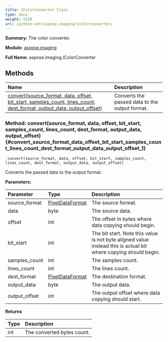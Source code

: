 ```yaml
---
title: IColorConverter Class
type: docs
weight: 5120
url: /python-net/aspose.imaging/icolorconverter/
---
```


**Summary:** The color converter.

**Module:** [aspose.imaging](/imaging/python-net/aspose.imaging/)

**Full Name:** aspose.imaging.IColorConverter

## **Methods**
| **Name** | **Description** |
| :- | :- |
| [convert(source_format, data, offset, bit_start, samples_count, lines_count, dest_format, output_data, output_offset)](#convert_source_format_data_offset_bit_start_samples_count_lines_count_dest_format_output_data_output_offset_1) | Converts the passed data to the output format. |


### Method: convert(source_format, data, offset, bit_start, samples_count, lines_count, dest_format, output_data, output_offset) {#convert_source_format_data_offset_bit_start_samples_count_lines_count_dest_format_output_data_output_offset_1}


```
 convert(source_format, data, offset, bit_start, samples_count, lines_count, dest_format, output_data, output_offset) 
```

Converts the passed data to the output format.

**Parameters:**

| Parameter | Type | Description |
| :- | :- | :- |
| source_format | [PixelDataFormat](/imaging/python-net/aspose.imaging/pixeldataformat) | The source format. |
| data | byte | The source data. |
| offset | int | The offset in bytes where data copying should begin. |
| bit_start | int | The bit start. Note this value is not byte aligned value instead this is actual bit where copying should begin. |
| samples_count | int | The samples count. |
| lines_count | int | The lines count. |
| dest_format | [PixelDataFormat](/imaging/python-net/aspose.imaging/pixeldataformat) | The destination format. |
| output_data | byte | The output data. |
| output_offset | int | The output offset where data copying should start. |

**Returns**

| Type | Description |
| :- | :- |
| int | The converted bytes count. |


